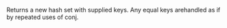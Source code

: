 Returns a new hash set with supplied keys.  Any equal keys arehandled as if by repeated uses of conj.